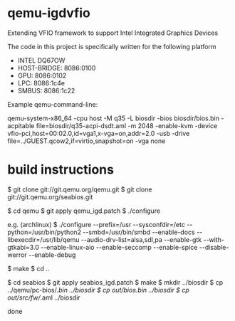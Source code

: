 qemu-igdvfio
============

Extending VFIO framework to support Intel Integrated Graphics Devices

The code in this project is specifically written for the following platform
* INTEL DQ67OW
*   HOST-BRIDGE: 8086:0100
*   GPU: 8086:0102
*   LPC: 8086:1c4e
*   SMBUS: 8086:1c22


Example qemu-command-line:

qemu-system-x86_64 -cpu host -M q35 -L biosdir -bios biosdir/bios.bin -acpitable file=biosdir/q35-acpi-dsdt.aml -m 2048 -enable-kvm -device vfio-pci,host=00:02.0,id=vga1,x-vga=on,addr=2.0 -usb -drive file=../GUEST.qcow2,if=virtio,snapshot=on -vga none
    
build instructions
==================

$ git clone git://git.qemu.org/qemu.git
$ git clone git://git.qemu.org/seabios.git

$ cd qemu
$ git apply qemu_igd.patch
$ ./configure <add custom options here>

e.g. (archlinux)
$ ./configure --prefix=/usr --sysconfdir=/etc --python=/usr/bin/python2 --smbd=/usr/bin/smbd --enable-docs --libexecdir=/usr/lib/qemu --audio-drv-list=alsa,sdl,pa --enable-gtk --with-gtkabi=3.0 --enable-linux-aio --enable-seccomp --enable-spice --disable-werror --enable-debug
              
$ make
$ cd ..

$ cd seabios
$ git apply seabios_igd.patch
$ make
$ mkdir ../biosdir
$ cp ../qemu/pc-bios/*.bin ../biosdir
$ cp out/bios.bin ../biosdir
$ cp out/src/fw/*.aml ../biosdir

done
